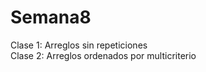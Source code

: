 # Semana8
Clase 1: Arreglos sin repeticiones <br />
Clase 2: Arreglos ordenados por multicriterio <br />
